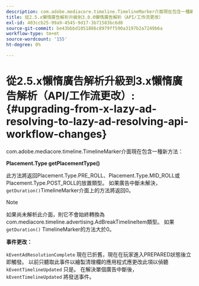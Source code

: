 ```yaml
---
description: com.adobe.mediacore.timeline.TimelineMarker介面現在包含一種新方法
title: 從2.5.x懶惰廣告解析升級到3.0.0懶惰廣告解析（API/工作流更改）
exl-id: 403ccb25-99a9-4545-9d17-3b71583bc6d8
source-git-commit: be43bbbd1051886c8979ff590a3197b2a7249b6a
workflow-type: tm+mt
source-wordcount: '155'
ht-degree: 0%

---
```


# 從2.5.x懶惰廣告解析升級到3.x懶惰廣告解析（API/工作流更改）:{#upgrading-from-x-lazy-ad-resolving-to-lazy-ad-resolving-api-workflow-changes}

com.adobe.mediacore.timeline.TimelineMarker介面現在包含一種新方法：

**Placement.Type getPlacementType()**

此方法將返回Placement.Type.PRE_ROLL、Placement.Type.MID_ROLL或Placement.Type.POST_ROLL的放置類型。 如果廣告中斷未解決， `getDuration()`TimelineMarker介面上的方法將返回0。

>[!NOTE]
>
>如果尚未解析此介面，則它不會始終轉換為com.mediacore.timeline.advertising.AdBreakTimelineItem類型。 如果 `getDuration()` TimelineMarker的方法大於0。

**事件更改：**

`kEventAdResolutionComplete` 現在已折舊，現在在玩家進入PREPARED狀態後立即觸發。 以前只聽取此事件以繪製清理欄的應用程式應更改此項以偵聽 `kEventTimelineUpdated` 只是。 在解決單個廣告中斷後， `kEventTimelineUpdated` 將發送事件。
